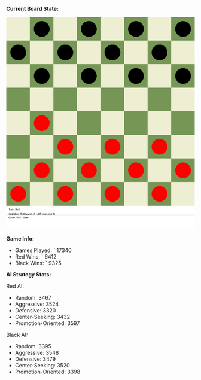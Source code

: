 
**Current Board State:**  
<!-- START_GIF -->
![Checkers Game](./checkers_game.gif)
<!-- END_GIF -->

**Game Info:**  
- Games Played: `<!-- GAMES_PLAYED --> 17340
- Red Wins: `<!-- RED_WINS --> 6412
- Black Wins: `<!-- BLACK_WINS --> 9325

<!-- AI_STATS -->
**AI Strategy Stats:**

Red AI:
- Random: 3467
- Aggressive: 3524
- Defensive: 3320
- Center-Seeking: 3432
- Promotion-Oriented: 3597

Black AI:
- Random: 3395
- Aggressive: 3548
- Defensive: 3479
- Center-Seeking: 3520
- Promotion-Oriented: 3398
